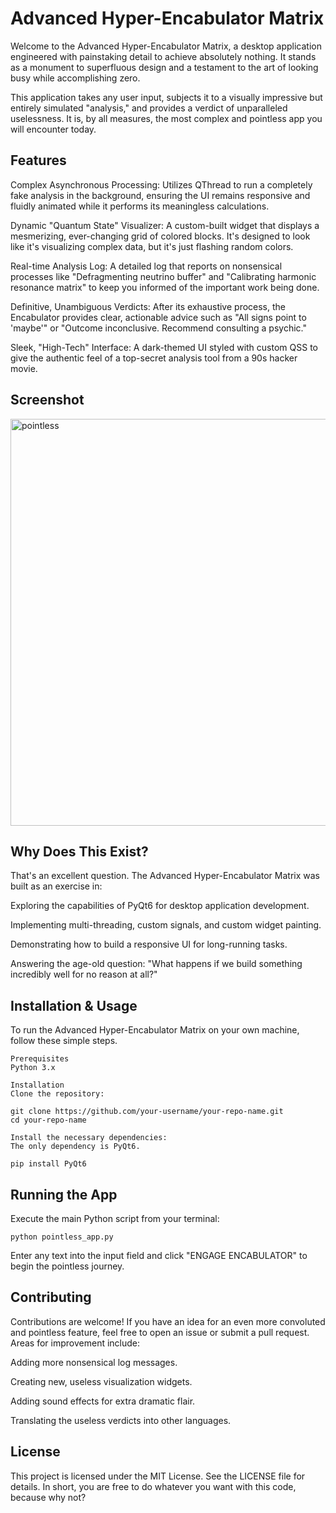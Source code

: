 # Advanced Hyper-Encabulator Matrix

Welcome to the Advanced Hyper-Encabulator Matrix, a desktop application engineered with painstaking detail to achieve absolutely nothing. It stands as a monument to superfluous design and a testament to the art of looking busy while accomplishing zero.

This application takes any user input, subjects it to a visually impressive but entirely simulated "analysis," and provides a verdict of unparalleled uselessness. It is, by all measures, the most complex and pointless app you will encounter today.

## Features
Complex Asynchronous Processing: Utilizes QThread to run a completely fake analysis in the background, ensuring the UI remains responsive and fluidly animated while it performs its meaningless calculations.

Dynamic "Quantum State" Visualizer: A custom-built widget that displays a mesmerizing, ever-changing grid of colored blocks. It's designed to look like it's visualizing complex data, but it's just flashing random colors.

Real-time Analysis Log: A detailed log that reports on nonsensical processes like "Defragmenting neutrino buffer" and "Calibrating harmonic resonance matrix" to keep you informed of the important work being done.

Definitive, Unambiguous Verdicts: After its exhaustive process, the Encabulator provides clear, actionable advice such as "All signs point to 'maybe'" or "Outcome inconclusive. Recommend consulting a psychic."

Sleek, "High-Tech" Interface: A dark-themed UI styled with custom QSS to give the authentic feel of a top-secret analysis tool from a 90s hacker movie.

## Screenshot
<img width="841" height="651" alt="pointless" src="https://github.com/user-attachments/assets/9824467b-4b00-4cc0-ad71-d59dc6ab399e" />




## Why Does This Exist?
That's an excellent question. The Advanced Hyper-Encabulator Matrix was built as an exercise in:

Exploring the capabilities of PyQt6 for desktop application development.

Implementing multi-threading, custom signals, and custom widget painting.

Demonstrating how to build a responsive UI for long-running tasks.

Answering the age-old question: "What happens if we build something incredibly well for no reason at all?"

## Installation & Usage
To run the Advanced Hyper-Encabulator Matrix on your own machine, follow these simple steps.

```
Prerequisites
Python 3.x

Installation
Clone the repository:

git clone https://github.com/your-username/your-repo-name.git
cd your-repo-name

Install the necessary dependencies:
The only dependency is PyQt6.

pip install PyQt6
```

## Running the App
Execute the main Python script from your terminal:

```
python pointless_app.py
```

Enter any text into the input field and click "ENGAGE ENCABULATOR" to begin the pointless journey.

## Contributing
Contributions are welcome! If you have an idea for an even more convoluted and pointless feature, feel free to open an issue or submit a pull request. Areas for improvement include:

Adding more nonsensical log messages.

Creating new, useless visualization widgets.

Adding sound effects for extra dramatic flair.

Translating the useless verdicts into other languages.

## License
This project is licensed under the MIT License. See the LICENSE file for details. In short, you are free to do whatever you want with this code, because why not?
